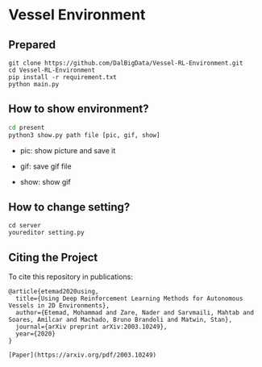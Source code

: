 # Vessel Environment

## Prepared
```
git clone https://github.com/DalBigData/Vessel-RL-Environment.git
cd Vessel-RL-Environment
pip install -r requirement.txt
python main.py
```

## How to show environment?
```bash
cd present
python3 show.py path file [pic, gif, show]
```
* pic: show picture and save it

* gif: save gif file

* show: show gif

## How to change setting?
```
cd server
youreditor setting.py
```

## Citing the Project
To cite this repository in publications:

```
@article{etemad2020using,
  title={Using Deep Reinforcement Learning Methods for Autonomous Vessels in 2D Environments},
  author={Etemad, Mohammad and Zare, Nader and Sarvmaili, Mahtab and Soares, Amilcar and Machado, Bruno Brandoli and Matwin, Stan},
  journal={arXiv preprint arXiv:2003.10249},
  year={2020}
}

[Paper](https://arxiv.org/pdf/2003.10249)
```